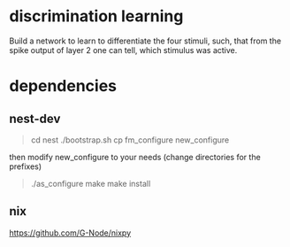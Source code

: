 discrimination learning
=======================

Build a network to learn to differentiate the four stimuli, such,
that from the spike output of layer 2 one can tell, which stimulus was active.


dependencies
============

nest-dev
--------

> cd nest
> ./bootstrap.sh
> cp fm_configure new_configure

then  modify new_configure to your needs (change directories for the prefixes)

> ./as_configure
> make
> make install


nix
---

https://github.com/G-Node/nixpy
